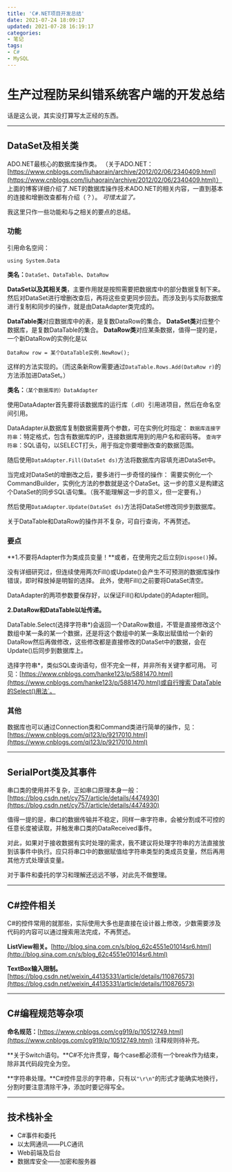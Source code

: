 ```yaml
---
title: 'C#.NET项目开发总结'
date: 2021-07-24 18:09:17
updated: 2021-07-28 16:19:17
categories:
- 笔记
tags:
- C#
- MySQL
---
```

# 生产过程防呆纠错系统客户端的开发总结

话是这么说，其实没打算写太正经的东西。

<!--more-->
----
## DataSet及相关类

ADO.NET最核心的数据库操作类。
（关于ADO.NET：[https://www.cnblogs.com/liuhaorain/archive/2012/02/06/2340409.html](https://www.cnblogs.com/liuhaorain/archive/2012/02/06/2340409.html)）
上面的博客详细介绍了.NET的数据库操作技术ADO.NET的相关内容，一直到基本的连接和增删改查都有介绍（？）。
*可惜太监了。*

我这里只作一些功能和与之相关的要点的总结。

### 功能
引用命名空间：
```
using System.Data
```
**类名：**`DataSet`、`DataTable`、`DataRow`

**DataSet以及其相关类**，主要作用就是按照需要把数据库中的部分数据复制下来。然后对DataSet进行增删改查后，再将这些变更同步回去。而涉及到与实际数据库进行复制和同步的操作，就是由DataAdapter类完成的。

**DataTable类**对应数据库中的表，是复数DataRow的集合。
**DataSet类**对应整个数据库，是复数DataTable的集合。
**DataRow类**对应某条数据，值得一提的是，一个新DataRow的实例化是以
```
DataRow row = 某个DataTable实例.NewRow();
```
这样的方法实现的。（而这条新Row需要通过`DataTable.Rows.Add(DataRow r)`的方法添加进DataSet。）

**类名：**`（某个数据库的）DataAdapter`

使用DataAdapter首先要将该数据库的运行库（.dll）引用进项目，然后在命名空间引用。

DataAdapter从数据库复制数据需要两个参数，可在实例化时指定：
`数据库连接字符串`：特定格式，包含有数据库的IP，连接数据库用到的用户名和密码等。
`查询字符串`：SQL语句，以SELECT打头，用于指定你要增删改查的数据范围。

随后使用`DataAdapter.Fill(DataSet ds)`方法将数据库内容填充进DataSet中。

当完成对DataSet的增删改之后，要多进行一步奇怪的操作：
需要实例化一个CommandBuilder，实例化方法的参数就是这个DataSet。这一步的意义是构建这个DataSet的同步SQL语句集。（我不能理解这一步的意义，但一定要有。）

然后使用`DataAdapter.Update(DataSet ds)`方法将DataSet修改同步到数据库。

关于DataTable和DataRow的操作并不复杂，可自行查询，不再赘述。

### 要点

**1.不要将Adapter作为类成员变量！**或者，在使用完之后立刻`Dispose()`掉。

没有详细研究过，但连续使用两次Fill()或Update()会产生不可预测的数据库操作错误，即时释放掉是明智的选择。
此外，使用Fill()之前要将DataSet清空。

DataAdapter的两项参数要保存好，以保证Fill()和Update()的Adapter相同。

**2.DataRow和DataTable以址传递。**

DataTable.Select(选择字符串\*)会返回一个DataRow数组，不管是直接修改这个数组中某一条的某一个数据，还是将这个数组中的某一条取出赋值给一个新的DataRow然后再做修改，这些修改都是直接修改的DataSet中的数据，会在Update()后同步到数据库上。

选择字符串\*，类似SQL查询语句，但不完全一样，并非所有关键字都可用。
可见：[https://www.cnblogs.com/hanke123/p/5881470.html](https://www.cnblogs.com/hanke123/p/5881470.html)或自行搜索`DataTable的Select()用法`。

### 其他

数据库也可以通过Connection类和Command类进行简单的操作，见：[https://www.cnblogs.com/qi123/p/9217010.html](https://www.cnblogs.com/qi123/p/9217010.html)

----
## SerialPort类及其事件

串口类的使用并不复杂，正如串口原理本身一般：[https://blog.csdn.net/cy757/article/details/4474930](https://blog.csdn.net/cy757/article/details/4474930)

值得一提的是，串口的数据传输并不稳定，同样一串字符串，会被分割成不可控的任意长度被读取，并触发串口类的DataReceived事件。

对此，如果对于接收数据有实时处理的需求，我不建议将处理字符串的方法直接放到该事件中执行。应只将串口中的数据赋值给字符串类型的类成员变量，然后再用其他方式处理该变量。

对于事件和委托的学习和理解还远远不够，对此先不做整理。

----
## C#控件相关

C#的控件常用的就那些，实际使用大多也是直接在设计器上修改，少数需要涉及代码的内容可以通过搜索用法完成，不再赘述。

**ListView相关。**[http://blog.sina.com.cn/s/blog_62c4551e01014sr6.html](http://blog.sina.com.cn/s/blog_62c4551e01014sr6.html)

**TextBox输入限制。**[https://blog.csdn.net/weixin_44135331/article/details/110876573](https://blog.csdn.net/weixin_44135331/article/details/110876573)

----
## C#编程规范等杂项

**命名规范：**[https://www.cnblogs.com/cg919/p/10512749.html](https://www.cnblogs.com/cg919/p/10512749.html)
注释规则待补充。

**关于Switch语句。**C#不允许贯穿，每个case都必须有一个break作为结束，除非其代码段完全为空。

**字符串处理。**C#控件显示的字符串，只有以`"\r\n"`的形式才能确实地换行，分割时要注意清除干净，添加时要记得写全。

----
## 技术栈补全

- C#事件和委托
- 以太网通讯——PLC通讯
- Web前端及后台
- 数据库安全——加密和服务器